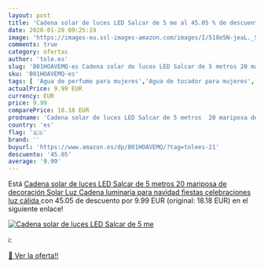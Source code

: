 ```yaml
---
layout: post
title: 'Cadena solar de luces LED Salcar de 5 me al 45.05 % de descuento'
date: 2020-01-28 09:25:19
image: 'https://images-eu.ssl-images-amazon.com/images/I/518e5N-jeaL._SL400_.jpg'
comments: true
category: ofertas
author: 'tole.es'
slug: 'B01HOAVEMQ-es Cadena solar de luces LED Salcar de 5 metros 20 mariposa...'
sku: 'B01HOAVEMQ-es'
tags: [ 'Agua de perfume para mujeres','Agua de tocador para mujeres','Almacenaje de adornos festivos','Almacenamiento y organización','Belleza','Fragancias para mujeres','Hogar y cocina','Juguetes','Juguetes electrónicos','Juguetes y juegos','Perfumes y fragancias','Productos para el cuidado de la piel','Sets y juegos para el cuidado de la piel','Videojuegos para niños','navidad', ]
actualPrice: 9.99 EUR
currency: EUR
price: 9.99
comparePrice: 18.18 EUR
prodname: 'Cadena solar de luces LED Salcar de 5 metros  20 mariposa de decoración  Solar Luz Cadena luminaria para navidad  fiestas  celebraciones  luz cálida '
country: 'es'
flag: '🇪🇸'
brand: ''
buyurl: 'https://www.amazon.es/dp/B01HOAVEMQ/?tag=tolees-21'
descuento: '45.05'
average: '9.99'
---
```


Está [Cadena solar de luces LED Salcar de 5 metros  20 mariposa de decoración  Solar Luz Cadena luminaria para navidad  fiestas  celebraciones  luz cálida ](https://www.amazon.es/dp/B01HOAVEMQ/?tag=tolees-21) con 45.05 de descuento por 9.99 EUR (original: 18.18 EUR) en el siguiente enlace!

[![Cadena solar de luces LED Salcar de 5 me](https://images-eu.ssl-images-amazon.com/images/I/518e5N-jeaL._SL400_.jpg)](https://www.amazon.es/dp/B01HOAVEMQ/?tag=tolees-21)

ℹ️:


[🛒 Ver la oferta!!](https://www.amazon.es/dp/B01HOAVEMQ/?tag=tolees-21)

